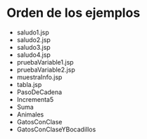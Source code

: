 # Orden de los ejemplos

* saludo1.jsp
* saludo2.jsp
* saludo3.jsp
* saludo4.jsp
* pruebaVariable1.jsp
* pruebaVariable2.jsp
* muestraInfo.jsp
* tabla.jsp
* PasoDeCadena
* Incrementa5
* Suma
* Animales
* GatosConClase
* GatosConClaseYBocadillos
